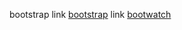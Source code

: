 bootstrap
link [bootstrap](https://getbootstrap.com/docs/5.3/getting-started/introduction/)
link [bootwatch](https://bootswatch.com/)